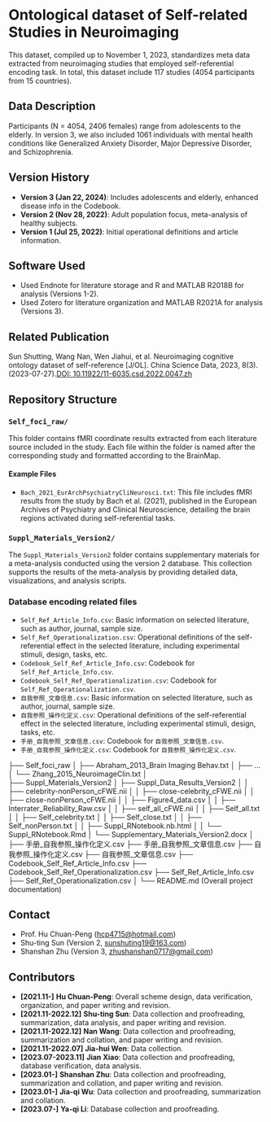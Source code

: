 # Ontological dataset of Self-related Studies in Neuroimaging
This dataset, compiled up to November 1, 2023, standardizes meta data extracted from neuroimaging studies that employed self-referential encoding task. In total, this dataset include 117 studies (4054 participants from 15 countries).

## Data Description
Participants (N = 4054, 2406 females) range from adolescents to the elderly. In version 3, we also included 1061 individuals with mental health conditions like Generalized Anxiety Disorder, Major Depressive Disorder, and Schizophrenia.

## Version History
- **Version 3 (Jan 22, 2024)**: Includes adolescents and elderly, enhanced disease info in the Codebook.
- **Version 2 (Nov 28, 2022)**: Adult population focus, meta-analysis of healthy subjects.
- **Version 1 (Jul 25, 2022)**: Initial operational definitions and article information.

## Software Used
- Used Endnote for literature storage and R and MATLAB R2018B for analysis (Versions 1-2).
- Used Zotero for literature organization and MATLAB R2021A for analysis (Versions 3).

## Related Publication
Sun Shutting, Wang Nan, Wen Jiahui, et al. Neuroimaging cognitive ontology dataset of self-reference [J/OL]. China Science Data, 2023, 8(3). (2023-07-27).[DOI: 10.11922/11-6035.csd.2022.0047.zh](https://doi.org/10.11922/11-6035.csd.2022.0047.zh)

## Repository Structure
### `Self_foci_raw/`
This folder contains fMRI coordinate results extracted from each literature source included in the study. Each file within the folder is named after the corresponding study and formatted according to the BrainMap.
#### Example Files
- `Bach_2021_EurArchPsychiatryCliNeurosci.txt`: This file includes fMRI results from the study by Bach et al. (2021), published in the European Archives of Psychiatry and Clinical Neuroscience, detailing the brain regions activated during self-referential tasks.

### `Suppl_Materials_Version2/`
The `Suppl_Materials_Version2` folder contains supplementary materials for a meta-analysis conducted using the version 2 database. This collection supports the results of the meta-analysis by providing detailed data, visualizations, and analysis scripts.

### Database encoding related files
- `Self_Ref_Article_Info.csv`: Basic information on selected literature, such as author, journal, sample size.
- `Self_Ref_Operationalization.csv`: Operational definitions of the self-referential effect in the selected literature, including experimental stimuli, design, tasks, etc.
- `Codebook_Self_Ref_Article_Info.csv`: Codebook for `Self_Ref_Article_Info.csv`.
- `Codebook_Self_Ref_Operationalization.csv`: Codebook for `Self_Ref_Operationalization.csv`.
- `自我参照_文章信息.csv`: Basic information on selected literature, such as author, journal, sample size.
- `自我参照_操作化定义.csv`: Operational definitions of the self-referential effect in the selected literature, including experimental stimuli, design, tasks, etc.
- `手册_自我参照_文章信息.csv`: Codebook for `自我参照_文章信息.csv`.
- `手册_自我参照_操作化定义.csv`: Codebook for `自我参照_操作化定义.csv`.

├── Self_foci_raw
│   ├── Abraham_2013_Brain Imaging Behav.txt
│   ├── ...
│   └── Zhang_2015_NeuroimageClin.txt
│   
├── Suppl_Materials_Version2
│   ├── Suppl_Data_Results_Version2
│   │   ├── celebrity-nonPerson_cFWE.nii
│   │   ├── close-celebrity_cFWE.nii
│   │   ├── close-nonPerson_cFWE.nii
│   │   ├── Figure4_data.csv
│   │   ├── Interrater_Reliability_Raw.csv
│   │   ├── self_all_cFWE.nii
│   │   ├── Self_all.txt
│   │   ├── Self_celebrity.txt
│   │   ├── Self_close.txt
│   │   ├── Self_nonPerson.txt
│   │   ├── Suppl_RNotebook.nb.html
│   │   └── Suppl_RNotebook.Rmd
│   └── Supplementary_Materials_Version2.docx
│
├── 手册_自我参照_操作化定义.csv
├── 手册_自我参照_文章信息.csv
├── 自我参照_操作化定义.csv
├── 自我参照_文章信息.csv
├── Codebook_Self_Ref_Article_Info.csv
├── Codebook_Self_Ref_Operationalization.csv
├── Self_Ref_Article_Info.csv
├── Self_Ref_Operationalization.csv
│
└── README.md (Overall project documentation)

## Contact
- Prof. Hu Chuan-Peng (hcp4715@hotmail.com)
- Shu-ting Sun (Version 2, sunshuting19@163.com)
- Shanshan Zhu (Version 3, zhushanshan0717@gmail.com)

## Contributors
- **[2021.11-]** **Hu Chuan-Peng**: Overall scheme design, data verification, organization, and paper writing and revision.
- **[2021.11-2022.12]** **Shu-ting Sun**: Data collection and proofreading, summarization, data analysis, and paper writing and revision.
- **[2021.11-2022.12]** **Nan Wang**: Data collection and proofreading, summarization and collation, and paper writing and revision.
- **[2021.11-2022.07]** **Jia-hui Wen**: Data collection.
- **[2023.07-2023.11]** **Jian Xiao**: Data collection and proofreading, database verification, data analysis.
- **[2023.01-]** **Shanshan Zhu**: Data collection and proofreading, summarization and collation, and paper writing and revision.
- **[2023.01-]** **Jia-qi Wu**: Data collection and proofreading, summarization and collation.
- **[2023.07-]** **Ya-qi Li**: Database collection and proofreading.
